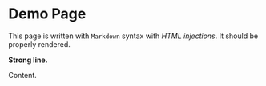 # Demo Page

This page is written with `Markdown` syntax with _HTML_ *injections*. 
It should be properly rendered.

<strong>Strong line.</strong>

<div id="something">
    <p>Content.</p>
</div>
